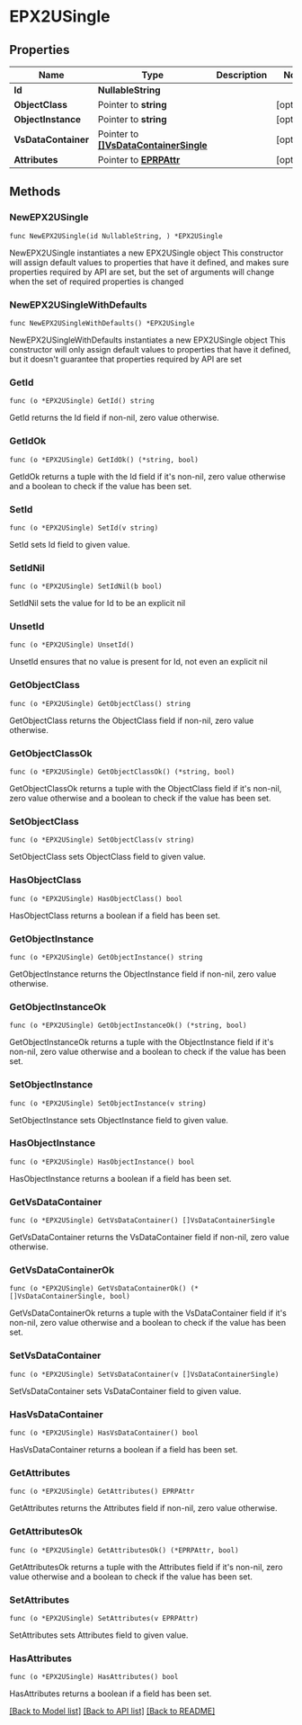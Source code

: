 # EPX2USingle

## Properties

Name | Type | Description | Notes
------------ | ------------- | ------------- | -------------
**Id** | **NullableString** |  | 
**ObjectClass** | Pointer to **string** |  | [optional] 
**ObjectInstance** | Pointer to **string** |  | [optional] 
**VsDataContainer** | Pointer to [**[]VsDataContainerSingle**](VsDataContainerSingle.md) |  | [optional] 
**Attributes** | Pointer to [**EPRPAttr**](EP_RP-Attr.md) |  | [optional] 

## Methods

### NewEPX2USingle

`func NewEPX2USingle(id NullableString, ) *EPX2USingle`

NewEPX2USingle instantiates a new EPX2USingle object
This constructor will assign default values to properties that have it defined,
and makes sure properties required by API are set, but the set of arguments
will change when the set of required properties is changed

### NewEPX2USingleWithDefaults

`func NewEPX2USingleWithDefaults() *EPX2USingle`

NewEPX2USingleWithDefaults instantiates a new EPX2USingle object
This constructor will only assign default values to properties that have it defined,
but it doesn't guarantee that properties required by API are set

### GetId

`func (o *EPX2USingle) GetId() string`

GetId returns the Id field if non-nil, zero value otherwise.

### GetIdOk

`func (o *EPX2USingle) GetIdOk() (*string, bool)`

GetIdOk returns a tuple with the Id field if it's non-nil, zero value otherwise
and a boolean to check if the value has been set.

### SetId

`func (o *EPX2USingle) SetId(v string)`

SetId sets Id field to given value.


### SetIdNil

`func (o *EPX2USingle) SetIdNil(b bool)`

 SetIdNil sets the value for Id to be an explicit nil

### UnsetId
`func (o *EPX2USingle) UnsetId()`

UnsetId ensures that no value is present for Id, not even an explicit nil
### GetObjectClass

`func (o *EPX2USingle) GetObjectClass() string`

GetObjectClass returns the ObjectClass field if non-nil, zero value otherwise.

### GetObjectClassOk

`func (o *EPX2USingle) GetObjectClassOk() (*string, bool)`

GetObjectClassOk returns a tuple with the ObjectClass field if it's non-nil, zero value otherwise
and a boolean to check if the value has been set.

### SetObjectClass

`func (o *EPX2USingle) SetObjectClass(v string)`

SetObjectClass sets ObjectClass field to given value.

### HasObjectClass

`func (o *EPX2USingle) HasObjectClass() bool`

HasObjectClass returns a boolean if a field has been set.

### GetObjectInstance

`func (o *EPX2USingle) GetObjectInstance() string`

GetObjectInstance returns the ObjectInstance field if non-nil, zero value otherwise.

### GetObjectInstanceOk

`func (o *EPX2USingle) GetObjectInstanceOk() (*string, bool)`

GetObjectInstanceOk returns a tuple with the ObjectInstance field if it's non-nil, zero value otherwise
and a boolean to check if the value has been set.

### SetObjectInstance

`func (o *EPX2USingle) SetObjectInstance(v string)`

SetObjectInstance sets ObjectInstance field to given value.

### HasObjectInstance

`func (o *EPX2USingle) HasObjectInstance() bool`

HasObjectInstance returns a boolean if a field has been set.

### GetVsDataContainer

`func (o *EPX2USingle) GetVsDataContainer() []VsDataContainerSingle`

GetVsDataContainer returns the VsDataContainer field if non-nil, zero value otherwise.

### GetVsDataContainerOk

`func (o *EPX2USingle) GetVsDataContainerOk() (*[]VsDataContainerSingle, bool)`

GetVsDataContainerOk returns a tuple with the VsDataContainer field if it's non-nil, zero value otherwise
and a boolean to check if the value has been set.

### SetVsDataContainer

`func (o *EPX2USingle) SetVsDataContainer(v []VsDataContainerSingle)`

SetVsDataContainer sets VsDataContainer field to given value.

### HasVsDataContainer

`func (o *EPX2USingle) HasVsDataContainer() bool`

HasVsDataContainer returns a boolean if a field has been set.

### GetAttributes

`func (o *EPX2USingle) GetAttributes() EPRPAttr`

GetAttributes returns the Attributes field if non-nil, zero value otherwise.

### GetAttributesOk

`func (o *EPX2USingle) GetAttributesOk() (*EPRPAttr, bool)`

GetAttributesOk returns a tuple with the Attributes field if it's non-nil, zero value otherwise
and a boolean to check if the value has been set.

### SetAttributes

`func (o *EPX2USingle) SetAttributes(v EPRPAttr)`

SetAttributes sets Attributes field to given value.

### HasAttributes

`func (o *EPX2USingle) HasAttributes() bool`

HasAttributes returns a boolean if a field has been set.


[[Back to Model list]](../README.md#documentation-for-models) [[Back to API list]](../README.md#documentation-for-api-endpoints) [[Back to README]](../README.md)


